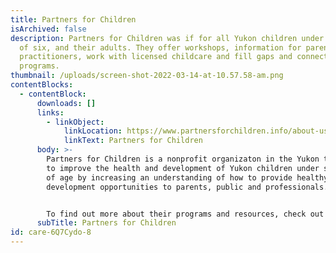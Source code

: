 ```yaml
---
title: Partners for Children
isArchived: false
description: Partners for Children was if for all Yukon children under the age
  of six, and their adults. They offer workshops, information for parents and
  practitioners, work with licensed childcare and fill gaps and connect
  programs.
thumbnail: /uploads/screen-shot-2022-03-14-at-10.57.58-am.png
contentBlocks:
  - contentBlock:
      downloads: []
      links:
        - linkObject:
            linkLocation: https://www.partnersforchildren.info/about-us
            linkText: Partners for Children
      body: >-
        Partners for Children is a nonprofit organizaton in the Yukon that aims
        to improve the health and development of Yukon children under six years
        of age by increasing an understanding of how to provide healthy
        development opportunities to parents, public and professionals.


        To find out more about their programs and resources, check out their website below.
      subTitle: Partners for Children
id: care-6Q7Cydo-8
---
```

